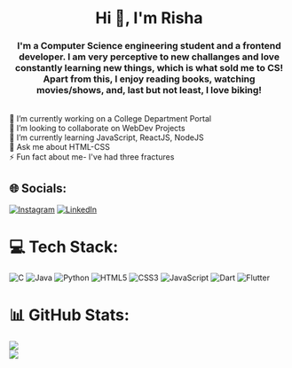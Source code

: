 <h1 align="center">Hi 👋, I'm Risha</h1>
<h3 align="center">I'm a Computer Science engineering student and a frontend developer. I am very perceptive to new challanges and love constantly learning new things, which is what sold me to CS! Apart from this, I enjoy reading books, watching movies/shows, and, last but not least, I love biking!</h3>


<br>🔭 I’m currently working on a College Department Portal<br>👯 I’m looking to collaborate on WebDev Projects<br>🌱 I’m currently learning JavaScript, ReactJS, NodeJS<br>💬 Ask me about HTML-CSS<br>⚡ Fun fact about me- I've had three fractures 


## 🌐 Socials:
[![Instagram](https://img.shields.io/badge/Instagram-%23E4405F.svg?logo=Instagram&logoColor=white)](https://instagram.com/risha_keerthi) 
[![LinkedIn](https://img.shields.io/badge/LinkedIn-%230077B5.svg?logo=linkedin&logoColor=white)](https://linkedin.com/in/risha-m-keerthi-b41089247) 

# 💻 Tech Stack:
![C](https://img.shields.io/badge/c-%2300599C.svg?style=for-the-badge&logo=c&logoColor=white)
![Java](https://img.shields.io/badge/java-%23ED8B00.svg?style=for-the-badge&logo=openjdk&logoColor=white)
![Python](https://img.shields.io/badge/python-3670A0?style=for-the-badge&logo=python&logoColor=ffdd54)
![HTML5](https://img.shields.io/badge/html5-%23E34F26.svg?style=for-the-badge&logo=html5&logoColor=white) 
![CSS3](https://img.shields.io/badge/css3-%231572B6.svg?style=for-the-badge&logo=css3&logoColor=white)
![JavaScript](https://img.shields.io/badge/javascript-%23323330.svg?style=for-the-badge&logo=javascript&logoColor=%23F7DF1E) 
![Dart](https://img.shields.io/badge/dart-%230175C2.svg?style=for-the-badge&logo=dart&logoColor=white) 
![Flutter](https://img.shields.io/badge/Flutter-%2302569B.svg?style=for-the-badge&logo=Flutter&logoColor=white) 

# 📊 GitHub Stats:
![](https://github-readme-stats.vercel.app/api?username=RishaMK&theme=tokyonight&hide_border=false&include_all_commits=false&count_private=true)<br/>
![](https://github-readme-stats.vercel.app/api/top-langs/?username=RishaMK&theme=tokyonight&hide_border=false&include_all_commits=false&count_private=true&layout=compact)

